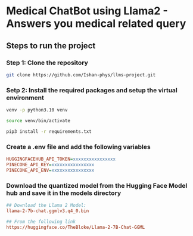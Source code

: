 # Medical ChatBot using Llama2 - Answers you medical related query

## Steps to run the project 


### Step 1: Clone the repository

```bash
git clone https://github.com/Ishan-phys/llms-project.git
```

### Setp 2: Install the required packages and setup the virtual environment

```bash
venv -p python3.10 venv
```

```bash
source venv/bin/activate
```

```bash
pip3 install -r requirements.txt
```

### Create a .env file and add the following variables

```ini
HUGGINGFACEHUB_API_TOKEN=xxxxxxxxxxxxxxxx
PINECONE_API_KEY=xxxxxxxxxxxxxxxx
PINECONE_API_ENV=xxxxxxxxxxxxxxxx
```

### Download the quantized model from the Hugging Face Model hub and save it in the models directory


```ini 
## Download the Llama 2 Model:
llama-2-7b-chat.ggmlv3.q4_0.bin

## From the following link
https://huggingface.co/TheBloke/Llama-2-7B-Chat-GGML
```
